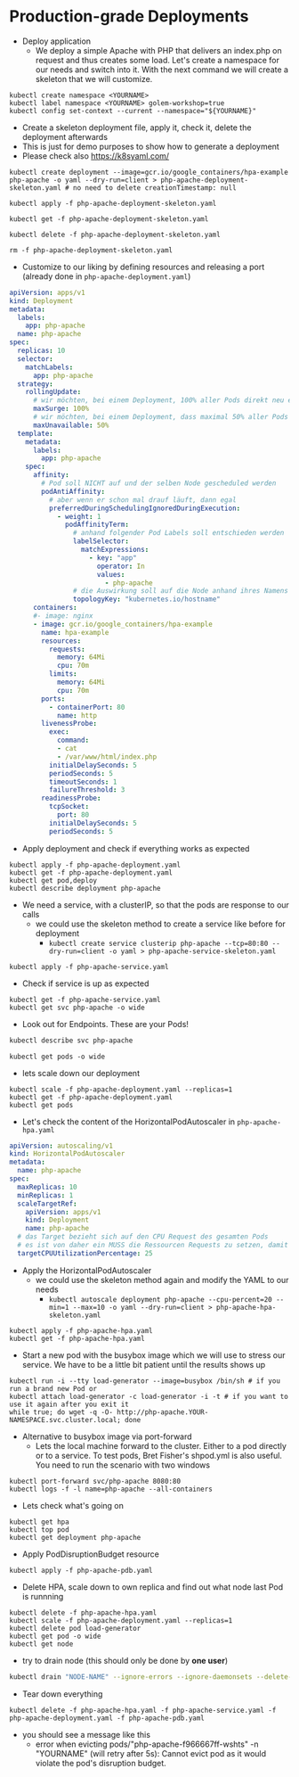 # Production-grade Deployments

* Deploy application
  * We deploy a simple Apache with PHP that delivers an index.php on request and thus creates some load. Let's create a namespace for our needs and switch into it. With the next command we will create a skeleton that we will customize.

```shell
kubectl create namespace <YOURNAME>
kubectl label namespace <YOURNAME> golem-workshop=true
kubectl config set-context --current --namespace="${YOURNAME}"
```

* Create a skeleton deployment file, apply it, check it, delete the deployment afterwards
* This is just for demo purposes to show how to generate a deployment
* Please check also https://k8syaml.com/

```shell
kubectl create deployment --image=gcr.io/google_containers/hpa-example php-apache -o yaml --dry-run=client > php-apache-deployment-skeleton.yaml # no need to delete creationTimestamp: null

kubectl apply -f php-apache-deployment-skeleton.yaml

kubectl get -f php-apache-deployment-skeleton.yaml

kubectl delete -f php-apache-deployment-skeleton.yaml

rm -f php-apache-deployment-skeleton.yaml
```

* Customize to our liking by defining resources and releasing a port (already done in `php-apache-deployment.yaml`)

```yaml
apiVersion: apps/v1
kind: Deployment
metadata:
  labels:
    app: php-apache
  name: php-apache
spec:
  replicas: 10
  selector:
    matchLabels:
      app: php-apache
  strategy:
    rollingUpdate:
      # wir möchten, bei einem Deployment, 100% aller Pods direkt neu erstellen
      maxSurge: 100%
      # wir möchten, bei einem Deployment, dass maximal 50% aller Pods gleichzeitig down gehen
      maxUnavailable: 50%
  template:
    metadata:
      labels:
        app: php-apache
    spec:
      affinity:
        # Pod soll NICHT auf und der selben Node gescheduled werden
        podAntiAffinity:
          # aber wenn er schon mal drauf läuft, dann egal
          preferredDuringSchedulingIgnoredDuringExecution:
            - weight: 1
              podAffinityTerm:
                # anhand folgender Pod Labels soll entschieden werden
                labelSelector:
                  matchExpressions:
                    - key: "app"
                      operator: In
                      values:
                        - php-apache
                # die Auswirkung soll auf die Node anhand ihres Namens erfolgen
                topologyKey: "kubernetes.io/hostname"
      containers:
      #- image: nginx
      - image: gcr.io/google_containers/hpa-example
        name: hpa-example
        resources:
          requests:
            memory: 64Mi
            cpu: 70m
          limits:
            memory: 64Mi
            cpu: 70m
        ports:
          - containerPort: 80
            name: http
        livenessProbe:
          exec:
            command:
            - cat
            - /var/www/html/index.php
          initialDelaySeconds: 5
          periodSeconds: 5
          timeoutSeconds: 1
          failureThreshold: 3
        readinessProbe:
          tcpSocket:
            port: 80
          initialDelaySeconds: 5
          periodSeconds: 5
```

* Apply deployment and check if everything works as expected

```shell
kubectl apply -f php-apache-deployment.yaml
kubectl get -f php-apache-deployment.yaml
kubectl get pod,deploy
kubectl describe deployment php-apache
```

* We need a service, with a clusterIP, so that the pods are response to our calls 
  * we could use the skeleton method to create a service like before for deployment
    * `kubectl create service clusterip php-apache --tcp=80:80 --dry-run=client -o yaml > php-apache-service-skeleton.yaml`

```shell
kubectl apply -f php-apache-service.yaml
```

* Check if service is up as expected

```shell
kubectl get -f php-apache-service.yaml
kubectl get svc php-apache -o wide
```

* Look out for Endpoints. These are your Pods!
  
```sh
kubectl describe svc php-apache
```

```shell
kubectl get pods -o wide
```

* lets scale down our deployment

```shell
kubectl scale -f php-apache-deployment.yaml --replicas=1
kubectl get -f php-apache-deployment.yaml
kubectl get pods
```

* Let's check the content of the HorizontalPodAutoscaler in `php-apache-hpa.yaml`

```yaml
apiVersion: autoscaling/v1
kind: HorizontalPodAutoscaler
metadata:
  name: php-apache
spec:
  maxReplicas: 10
  minReplicas: 1
  scaleTargetRef:
    apiVersion: apps/v1
    kind: Deployment
    name: php-apache
  # das Target bezieht sich auf den CPU Request des gesamten Pods
  # es ist von daher ein MUSS die Ressourcen Requests zu setzen, damit das funktioniert
  targetCPUUtilizationPercentage: 25
```

* Apply the HorizontalPodAutoscaler
  * we could use the skeleton method again and modify the YAML to our needs
    * `kubectl autoscale deployment php-apache --cpu-percent=20 --min=1 --max=10 -o yaml --dry-run=client > php-apache-hpa-skeleton.yaml`

```shell
kubectl apply -f php-apache-hpa.yaml
kubectl get -f php-apache-hpa.yaml
```

* Start a new pod with the busybox image which we will use to stress our service. We have to be a little bit patient until the results shows up

```shell
kubectl run -i --tty load-generator --image=busybox /bin/sh # if you run a brand new Pod or
kubectl attach load-generator -c load-generator -i -t # if you want to use it again after you exit it
while true; do wget -q -O- http://php-apache.YOUR-NAMESPACE.svc.cluster.local; done
```

* Alternative to busybox image via port-forward
  * Lets the local machine forward to the cluster. Either to a pod directly or to a service. To test pods, Bret Fisher's shpod.yml is also useful. You need to run the scenario with two windows

```shell
kubectl port-forward svc/php-apache 8080:80
kubectl logs -f -l name=php-apache --all-containers
```

* Lets check what's going on

```shell
kubectl get hpa
kubectl top pod
kubectl get deployment php-apache
```

* Apply PodDisruptionBudget resource

```shell
kubectl apply -f php-apache-pdb.yaml
```

* Delete HPA, scale down to own replica and find out what node last Pod is runnning
  
```shell
kubectl delete -f php-apache-hpa.yaml
kubectl scale -f php-apache-deployment.yaml --replicas=1
kubectl delete pod load-generator
kubectl get pod -o wide
kubectl get node
```

* try to drain node (this should only be done by **one user**)
  
```sh
kubectl drain "NODE-NAME" --ignore-errors --ignore-daemonsets --delete-emptydir-data # extra options because of metakube specific pods running
```

* Tear down everything

```shell
kubectl delete -f php-apache-hpa.yaml -f php-apache-service.yaml -f php-apache-deployment.yaml -f php-apache-pdb.yaml
```

* you should see a message like this
  * error when evicting pods/"php-apache-f966667ff-wshts" -n "YOURNAME" (will retry after 5s): Cannot evict pod as it would violate the pod's disruption budget.
